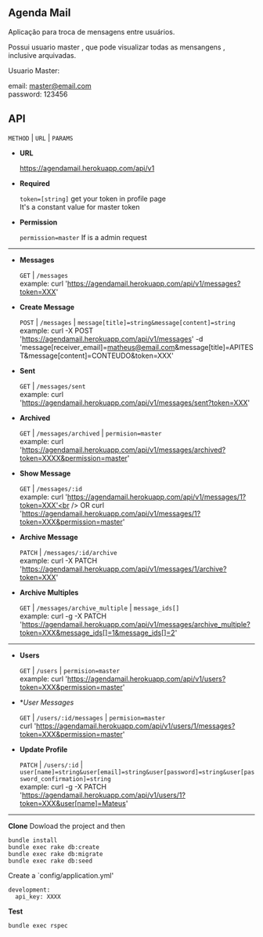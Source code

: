 **Agenda Mail**
----

Aplicação para troca de mensagens entre usuários.

Possui usuario master , que pode visualizar todas as mensangens , inclusive arquivadas.

Usuario Master:

email: master@email.com<br />
password: 123456

**API**
----

`METHOD` | `URL` | `PARAMS`

* **URL**

  https://agendamail.herokuapp.com/api/v1

* **Required**

  `token=[string]` get your token in profile page<br />
  It's a constant value for master token

* **Permission**


  `permission=master` If is a admin request

----

* **Messages**

    `GET` | `/messages`<br />
    example: curl 'https://agendamail.herokuapp.com/api/v1/messages?token=XXX'

* **Create Message**

  `POST` | `/messages` | `message[title]=string&message[content]=string`<br />
  example: curl -X POST 'https://agendamail.herokuapp.com/api/v1/messages' -d 'message[receiver_email]=matheus@email.com&message[title]=APITEST&message[content]=CONTEUDO&token=XXX'

* **Sent**

    `GET` | `/messages/sent`<br />
    example: curl 'https://agendamail.herokuapp.com/api/v1/messages/sent?token=XXX'

* **Archived**

  `GET` | `/messages/archived` | `permision=master`<br />
  example: curl 'https://agendamail.herokuapp.com/api/v1/messages/archived?token=XXXX&permission=master'

* **Show Message**

  `GET` | `/messages/:id`<br />
  example: curl 'https://agendamail.herokuapp.com/api/v1/messages/1?token=XXX'<br />
  OR curl 'https://agendamail.herokuapp.com/api/v1/messages/1?token=XXX&permission=master'

* **Archive Message**

  `PATCH` | `/messages/:id/archive`<br />
  example: curl -X PATCH 'https://agendamail.herokuapp.com/api/v1/messages/1/archive?token=XXX'

* **Archive Multiples**

  `GET` | `/messages/archive_multiple` | `message_ids[]`<br />
  example: curl -g -X PATCH 'https://agendamail.herokuapp.com/api/v1/messages/archive_multiple?token=XXX&message_ids[]=1&message_ids[]=2'

----

* **Users**

  `GET` | `/users` | `permision=master`<br />
  example: curl 'https://agendamail.herokuapp.com/api/v1/users?token=XXX&permission=master'

* **User Messages*

  `GET` | `/users/:id/messages` | `permision=master`<br />
  curl 'https://agendamail.herokuapp.com/api/v1/users/1/messages?token=XXX&permission=master'

* **Update Profile**

  `PATCH` | `/users/:id` | `user[name]=string&user[email]=string&user[password]=string&user[password_confirmation]=string`<br />
  example: curl -g -X PATCH 'https://agendamail.herokuapp.com/api/v1/users/1?token=XXX&user[name]=Mateus'

----
**Clone**
Dowload the project and then

```
bundle install
bundle exec rake db:create
bundle exec rake db:migrate
bundle exec rake db:seed
```

Create a `config/application.yml'

```
development:
  api_key: XXXX
```
**Test**

`bundle exec rspec`
